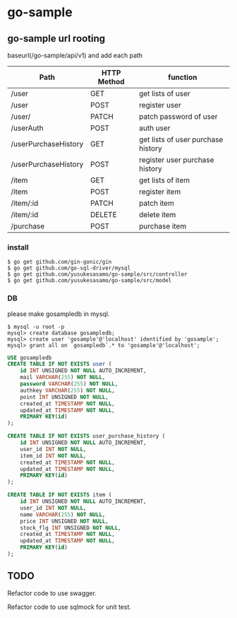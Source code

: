 # go-sample

## go-sample url rooting
baseurl(/go-sample/api/v1) and add each path

| Path       | HTTP Method |function|
| ---------- | ------ | -------------- |
| /user     | GET    | get lists of user |
| /user     | POST   | register user     |
| /user/    | PATCH  | patch password of user     |
| /userAuth | POST   | auth user     |
| /userPurchaseHistory     | GET   | get lists of user purchase history    |
| /userPurchaseHistory     | POST   | register user purchase history     |
| /item     | GET   | get lists of item     |
| /item     | POST   | register item     |
| /item/:id     | PATCH   | patch item     |
| /item/:id     | DELETE   | delete item     |
| /purchase     | POST   | purchase item     |



### install
```shell
$ go get github.com/gin-gonic/gin
$ go get github.com/go-sql-driver/mysql
$ go get github.com/yusukesasamo/go-sample/src/controller
$ go get github.com/yusukesasamo/go-sample/src/model

```


### DB
please make gosampledb in mysql.

```shell
$ mysql -u root -p
mysql> create database gosampledb;
mysql> create user 'gosample'@'localhost' identified by 'gosample';
mysql> grant all on `gosampledb`.* to 'gosample'@'localhost';
```

```sql
USE gosampledb
CREATE TABLE IF NOT EXISTS user (
    id INT UNSIGNED NOT NULL AUTO_INCREMENT,
	mail VARCHAR(255) NOT NULL,
	password VARCHAR(255) NOT NULL,
	authkey VARCHAR(255) NOT NULL,
	point INT UNSIGNED NOT NULL,
    created_at TIMESTAMP NOT NULL,
    updated_at TIMESTAMP NOT NULL,
    PRIMARY KEY(id)
);

CREATE TABLE IF NOT EXISTS user_purchase_history (
    id INT UNSIGNED NOT NULL AUTO_INCREMENT,
	user_id INT NOT NULL,
	item_id INT NOT NULL,
    created_at TIMESTAMP NOT NULL,
    updated_at TIMESTAMP NOT NULL,
    PRIMARY KEY(id)
);

CREATE TABLE IF NOT EXISTS item (
    id INT UNSIGNED NOT NULL AUTO_INCREMENT,
	user_id INT NOT NULL,
	name VARCHAR(255) NOT NULL,
	price INT UNSIGNED NOT NULL,
	stock_flg INT UNSIGNED NOT NULL,
    created_at TIMESTAMP NOT NULL,
    updated_at TIMESTAMP NOT NULL,
    PRIMARY KEY(id)
);
```


## TODO
Refactor code to use swagger.

Refactor code to use sqlmock for unit test.